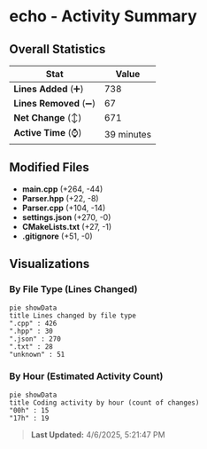 # echo - Activity Summary 

## Overall Statistics

| Stat                   | Value                                                             |
| ---------------------- | ----------------------------------------------------------------- |
| **Lines Added** (➕)   | 738                                          |
| **Lines Removed** (➖) | 67                                        |
| **Net Change** (↕)    | 671                |
| **Active Time** (⌚)   | 39 minutes |


## Modified Files
- **main.cpp** (+264, -44)
- **Parser.hpp** (+22, -8)
- **Parser.cpp** (+104, -14)
- **settings.json** (+270, -0)
- **CMakeLists.txt** (+27, -1)
- **.gitignore** (+51, -0)

## Visualizations

### By File Type (Lines Changed)

```mermaid
pie showData
title Lines changed by file type
".cpp" : 426
".hpp" : 30
".json" : 270
".txt" : 28
"unknown" : 51
```

### By Hour (Estimated Activity Count)

```mermaid
pie showData
title Coding activity by hour (count of changes)
"00h" : 15
"17h" : 19
```


> **Last Updated:** 4/6/2025, 5:21:47 PM